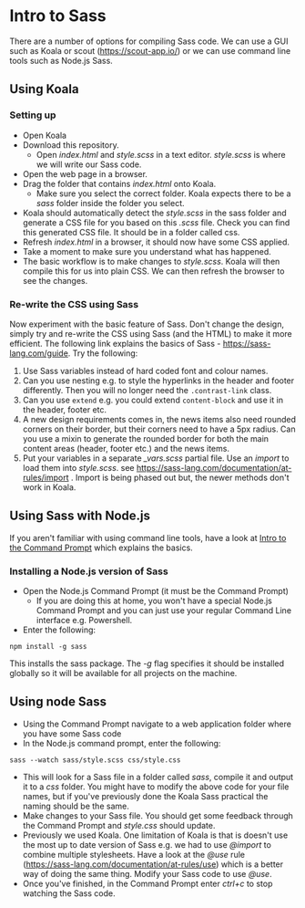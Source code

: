 # Intro to Sass
There are a number of options for compiling Sass code. We can use a GUI such as Koala or scout (https://scout-app.io/) or we can use command line tools such as Node.js Sass.

## Using Koala
### Setting up
* Open Koala
* Download this repository.
  * Open *index.html* and *style.scss* in a text editor. *style.scss* is where we will write our Sass code.
* Open the web page in a browser.
* Drag the folder that contains *index.html* onto Koala.
  * Make sure you select the correct folder. Koala expects there to be a *sass* folder inside the folder you select.
* Koala should automatically detect the *style.scss* in the sass folder and generate a CSS file for you based on this *.scss* file. Check you can find this generated CSS file. It should be in a folder called css.
* Refresh *index.html* in a browser, it should now have some CSS applied.
* Take a moment to make sure you understand what has happened.
* The basic workflow is to make changes to *style.scss*. Koala will then compile this for us into plain CSS. We can then refresh the browser to see the changes.

### Re-write the CSS using Sass
Now experiment with the basic feature of Sass. Don't change the design, simply try and re-write the CSS using Sass (and the HTML) to make it more efficient.  The following link explains the basics of Sass - https://sass-lang.com/guide. Try the following:
1. Use Sass variables instead of hard coded font and colour names.
2. Can you use nesting e.g. to style the hyperlinks in the header and footer differently. Then you will no longer need the ```.contrast-link``` class.
3. Can you use ```extend``` e.g. you could extend ```content-block``` and use it in the header, footer etc. 
4. A new design requirements comes in, the news items also need rounded corners on their border, but their corners need to have a 5px radius. Can you use a mixin to generate the rounded border for both the main content areas (header, footer etc.) and the news items. 
5. Put your variables in a separate *_vars.scss* partial file. Use an *import* to load them into *style.scss*. see https://sass-lang.com/documentation/at-rules/import . Import is being phased out but, the newer methods don't work in Koala.

## Using Sass with Node.js
If you aren't familiar with using command line tools, have a look at [Intro to the Command Prompt](intro-to-command-prompt.md) which explains the basics.

### Installing a Node.js version of Sass
* Open the Node.js Command Prompt (it must be the Command Prompt)
  * If you are doing this at home, you won't have a special Node.js Command Prompt and you can just use your regular Command Line interface e.g. Powershell. 
* Enter the following:

```
npm install -g sass
```

This installs the sass package. The *-g* flag specifies it should be installed globally so it will be available for all projects on the machine.

## Using node Sass
* Using the Command Prompt navigate to a web application folder where you have some Sass code
* In the Node.js command prompt, enter the following:
```
sass --watch sass/style.scss css/style.css
```
* This will look for a Sass file in a folder called *sass*, compile it and output it to a *css* folder. You might have to modify the above code for your file names, but if you've previously done the Koala Sass practical the naming should be the same.
* Make changes to your Sass file. You should get some feedback through the Command Prompt and *style.css* should update.
* Previously we used Koala. One limitation of Koala is that is doesn't use the most up to date version of Sass e.g. we had to use *@import* to combine multiple stylesheets. Have a look at the *@use* rule (https://sass-lang.com/documentation/at-rules/use) which is a better way of doing the same thing. Modify your Sass code to use *@use*.
* Once you've finished, in the Command Prompt enter *ctrl+c* to stop watching the Sass code.
